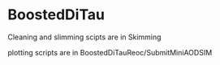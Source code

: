 # BoostedDiTau

Cleaning and slimming scipts are in Skimming

plotting scripts are in BoostedDiTauReoc/SubmitMiniAODSIM
